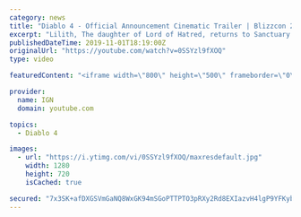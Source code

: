 ```yaml
---
category: news
title: "Diablo 4 - Official Announcement Cinematic Trailer | Blizzcon 2019"
excerpt: "Lilith, The daughter of Lord of Hatred, returns to Sanctuary in the reveal trailer for Diablo 4. Diablo IV is the newest cinematic from Blizzcon 2019. #ign."
publishedDateTime: 2019-11-01T18:19:00Z
originalUrl: "https://youtube.com/watch?v=0SSYzl9fXOQ"
type: video

featuredContent: "<iframe width=\"800\" height=\"500\" frameborder=\"0\" src=\"https://www.youtube.com/embed/0SSYzl9fXOQ\" allow=\"accelerometer; autoplay; encrypted-media; gyroscope; picture-in-picture\" allowfullscreen></iframe>"

provider:
  name: IGN
  domain: youtube.com

topics:
  - Diablo 4

images:
  - url: "https://i.ytimg.com/vi/0SSYzl9fXOQ/maxresdefault.jpg"
    width: 1280
    height: 720
    isCached: true

secured: "7x3SK+afDXGSVmGaNQ8WxGK94mSGoPTTPTO3pRXy2Rd8EXIazvH4lgP9YFKyb/xdXK+HcabY2uC8uKA8+UGiSgKBZgdPp5ORJ8dyrDAFoN+ncdWEvOj0qTkp5VPFa5qh7j9ojES6hDfCk7w3RQehJQhlC+UY1i78FI6zB2y5/IumYcwKKZ8YB50lwp7ujq0sD1wgM5mM3YqHn0zllS1oY2bnxxN3myEGRqP2OImHY9GEDMT2xUsTp9GdMCFV13VkwJzvEucw9oCkfTWezG8m7CiIX9/Khy1+7GJCxhEo8ctmcxKa68ZqCmO5knYI7EXzS6dzHNWjt3wsHKDg9SFCuXfdHG4wlDi+kg493kVzQv/pUXf2uBwQsZqyDQ7hFwWgvfRpH2TyxEyB5kkBr5moAukygXxie/utVkp2xbR5a4VQx99ZXSrpFoaP9pKfml6P;rJKbt38lUK2qdudNvd/i4g=="
---
```


